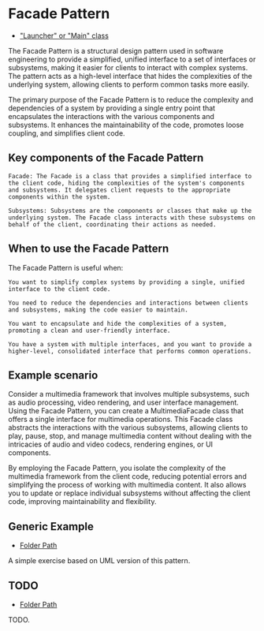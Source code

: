 # Facade Pattern

- ["Launcher" or "Main" class](./src/main/java/it/gb/FacadePattern.java)

The Facade Pattern is a structural design pattern used in software engineering to provide a simplified, unified interface to a set of interfaces or subsystems, making it easier for clients to interact with complex systems. The pattern acts as a high-level interface that hides the complexities of the underlying system, allowing clients to perform common tasks more easily.

The primary purpose of the Facade Pattern is to reduce the complexity and dependencies of a system by providing a single entry point that encapsulates the interactions with the various components and subsystems. It enhances the maintainability of the code, promotes loose coupling, and simplifies client code.

## Key components of the Facade Pattern

    Facade: The Facade is a class that provides a simplified interface to the client code, hiding the complexities of the system's components and subsystems. It delegates client requests to the appropriate components within the system.

    Subsystems: Subsystems are the components or classes that make up the underlying system. The Facade class interacts with these subsystems on behalf of the client, coordinating their actions as needed.

## When to use the Facade Pattern

The Facade Pattern is useful when:

    You want to simplify complex systems by providing a single, unified interface to the client code.

    You need to reduce the dependencies and interactions between clients and subsystems, making the code easier to maintain.

    You want to encapsulate and hide the complexities of a system, promoting a clean and user-friendly interface.

    You have a system with multiple interfaces, and you want to provide a higher-level, consolidated interface that performs common operations.

## Example scenario

Consider a multimedia framework that involves multiple subsystems, such as audio processing, video rendering, and user interface management. Using the Facade Pattern, you can create a MultimediaFacade class that offers a single interface for multimedia operations. This Facade class abstracts the interactions with the various subsystems, allowing clients to play, pause, stop, and manage multimedia content without dealing with the intricacies of audio and video codecs, rendering engines, or UI components.

By employing the Facade Pattern, you isolate the complexity of the multimedia framework from the client code, reducing potential errors and simplifying the process of working with multimedia content. It also allows you to update or replace individual subsystems without affecting the client code, improving maintainability and flexibility.

## Generic Example

- [Folder Path](./src/main/java/it/gb/generic)

A simple exercise based on UML version of this pattern.

## TODO

- [Folder Path](./src/main/java/it/gb/TODO)

TODO.
